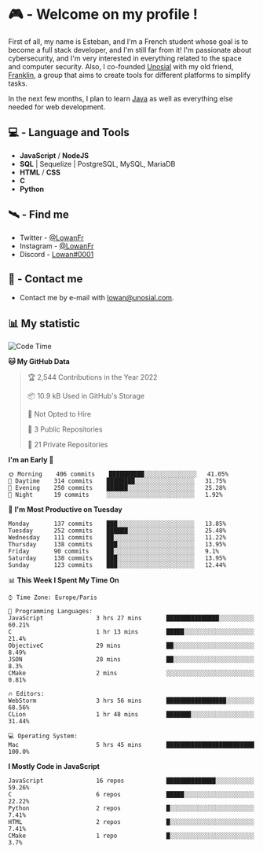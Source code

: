 # 🎮 - Welcome on my profile !
First of all, my name is Esteban, and I'm a French student whose goal is to become a full stack developer, and I'm still far from it!
I'm passionate about cybersecurity, and I'm very interested in everything related to the space and computer security.
Also, I co-founded [Unosial](https://github.com/Unosial) with my old friend, [Franklin](https://github.com/AbaFranklin/), a group that aims to create tools for different platforms to simplify tasks. 

In the next few months, I plan to learn [Java](https://www.java.com/) as well as everything else needed for web development.




## 💻 - Language and Tools
- **JavaScript** / **NodeJS**
- **SQL** | Sequelize | PostgreSQL, MySQL, MariaDB
- **HTML** / **CSS**
- **C**
- **Python**

## 🛰️ - Find me

 - Twitter - [@LowanFr](https://twitter.com/LowanFr/)
 - Instagram - [@LowanFr](https://instagram.com/LowanFr)
 - Discord -  [Lowan#0001](https://unosial.bio/Lowan)
 
## 📡 - Contact me
 - Contact me by e-mail with [lowan@unosial.com](mailto:lowan@unosial.com).

## 📊 My statistic
<!--START_SECTION:waka-->
![Code Time](http://img.shields.io/badge/Code%20Time-59%20hrs%2034%20mins-blue)

**🐱 My GitHub Data** 

> 🏆 2,544 Contributions in the Year 2022
 > 
> 📦 10.9 kB Used in GitHub's Storage 
 > 
> 🚫 Not Opted to Hire
 > 
> 📜 3 Public Repositories 
 > 
> 🔑 21 Private Repositories  
 > 
**I'm an Early 🐤** 

```text
🌞 Morning    406 commits    ██████████░░░░░░░░░░░░░░░   41.05% 
🌆 Daytime    314 commits    ████████░░░░░░░░░░░░░░░░░   31.75% 
🌃 Evening    250 commits    ██████░░░░░░░░░░░░░░░░░░░   25.28% 
🌙 Night      19 commits     ░░░░░░░░░░░░░░░░░░░░░░░░░   1.92%

```
📅 **I'm Most Productive on Tuesday** 

```text
Monday       137 commits    ███░░░░░░░░░░░░░░░░░░░░░░   13.85% 
Tuesday      252 commits    ██████░░░░░░░░░░░░░░░░░░░   25.48% 
Wednesday    111 commits    ██░░░░░░░░░░░░░░░░░░░░░░░   11.22% 
Thursday     138 commits    ███░░░░░░░░░░░░░░░░░░░░░░   13.95% 
Friday       90 commits     ██░░░░░░░░░░░░░░░░░░░░░░░   9.1% 
Saturday     138 commits    ███░░░░░░░░░░░░░░░░░░░░░░   13.95% 
Sunday       123 commits    ███░░░░░░░░░░░░░░░░░░░░░░   12.44%

```


📊 **This Week I Spent My Time On** 

```text
⌚︎ Time Zone: Europe/Paris

💬 Programming Languages: 
JavaScript               3 hrs 27 mins       ███████████████░░░░░░░░░░   60.21% 
C                        1 hr 13 mins        █████░░░░░░░░░░░░░░░░░░░░   21.4% 
ObjectiveC               29 mins             ██░░░░░░░░░░░░░░░░░░░░░░░   8.49% 
JSON                     28 mins             ██░░░░░░░░░░░░░░░░░░░░░░░   8.3% 
CMake                    2 mins              ░░░░░░░░░░░░░░░░░░░░░░░░░   0.81%

🔥 Editors: 
WebStorm                 3 hrs 56 mins       █████████████████░░░░░░░░   68.56% 
CLion                    1 hr 48 mins        ███████░░░░░░░░░░░░░░░░░░   31.44%

💻 Operating System: 
Mac                      5 hrs 45 mins       █████████████████████████   100.0%

```

**I Mostly Code in JavaScript** 

```text
JavaScript               16 repos            ██████████████░░░░░░░░░░░   59.26% 
C                        6 repos             █████░░░░░░░░░░░░░░░░░░░░   22.22% 
Python                   2 repos             █░░░░░░░░░░░░░░░░░░░░░░░░   7.41% 
HTML                     2 repos             █░░░░░░░░░░░░░░░░░░░░░░░░   7.41% 
CMake                    1 repo              █░░░░░░░░░░░░░░░░░░░░░░░░   3.7%

```



<!--END_SECTION:waka-->

